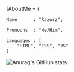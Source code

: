 [AboutMe = {

    Name      : "Razorz",

    Pronouns  : "He/Him",

    Languages : [
        "HTML", "CSS", "JS"
    ]
 ![Anurag's GitHub stats](https://github-readme-stats.vercel.app/api?username=Razor421&show_icons=true&theme=dracula)





